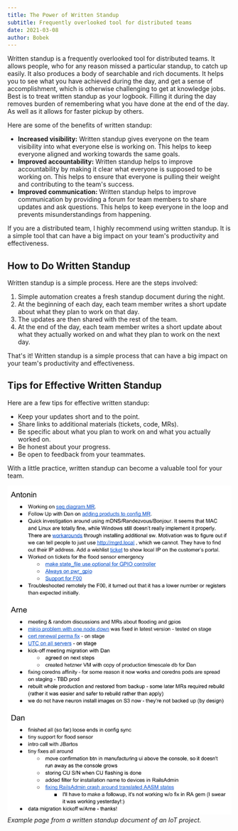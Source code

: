 ```yaml
---
title: The Power of Written Standup
subtitle: Frequently overlooked tool for distributed teams
date: 2021-03-08
author: Bobek
---
```


Written standup is a frequently overlooked tool for distributed teams. It allows people, who for any reason missed a particular standup, to catch up easily. It also produces a body of searchable and rich documents. It helps you to see what you have achieved during the day, and get a sense of accomplishment, which is otherwise challenging to get at knowledge jobs. Best is to treat written standup as your logbook. Filling it during the day removes burden of remembering what you have done at the end of the day. As well as it allows for faster pickup by others.

Here are some of the benefits of written standup:

- **Increased visibility:** Written standup gives everyone on the team visibility into what everyone else is working on. This helps to keep everyone aligned and working towards the same goals.
- **Improved accountability:** Written standup helps to improve accountability by making it clear what everyone is supposed to be working on. This helps to ensure that everyone is pulling their weight and contributing to the team's success.
- **Improved communication:** Written standup helps to improve communication by providing a forum for team members to share updates and ask questions. This helps to keep everyone in the loop and prevents misunderstandings from happening.

If you are a distributed team, I highly recommend using written standup. It is a simple tool that can have a big impact on your team's productivity and effectiveness.

## How to Do Written Standup

Written standup is a simple process. Here are the steps involved:

1. Simple automation creates a fresh standup document during the night.
1. At the beginning of each day, each team member writes a short update about what they plan to work on that day.
1. The updates are then shared with the rest of the team.
1. At the end of the day, each team member writes a short update about what they actually worked on and what they plan to work on the next day.

That's it! Written standup is a simple process that can have a big impact on your team's productivity and effectiveness.

## Tips for Effective Written Standup

Here are a few tips for effective written standup:

- Keep your updates short and to the point.
- Share links to additional materials (tickets, code, MRs).
- Be specific about what you plan to work on and what you actually worked on.
- Be honest about your progress.
- Be open to feedback from your teammates.

With a little practice, written standup can become a valuable tool for your team.

![Example of a written standup](standup_example.png) _Example page from a written standup document of an IoT project._
